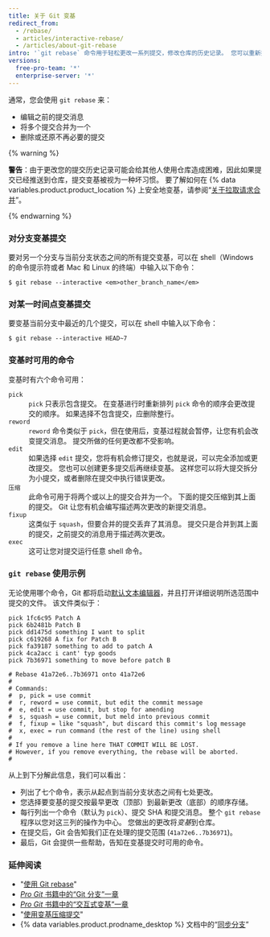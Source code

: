 ```yaml
---
title: 关于 Git 变基
redirect_from:
  - /rebase/
  - articles/interactive-rebase/
  - /articles/about-git-rebase
intro: '`git rebase` 命令用于轻松更改一系列提交，修改仓库的历史记录。 您可以重新排序、编辑提交或将提交压缩到一起。'
versions:
  free-pro-team: '*'
  enterprise-server: '*'
---
```




通常，您会使用 `git rebase` 来：

* 编辑之前的提交消息
* 将多个提交合并为一个
* 删除或还原不再必要的提交

{% warning %}

**警告**：由于更改您的提交历史记录可能会给其他人使用仓库造成困难，因此如果提交已经推送到仓库，提交变基被视为一种坏习惯。 要了解如何在 {% data variables.product.product_location %} 上安全地变基，请参阅“[关于拉取请求合并](/articles/about-pull-request-merges)”。

{% endwarning %}

### 对分支变基提交

要对另一个分支与当前分支状态之间的所有提交变基，可以在 shell（Windows 的命令提示符或者 Mac 和 Linux 的终端）中输入以下命令：

```shell
$ git rebase --interactive <em>other_branch_name</em>
```

### 对某一时间点变基提交

要变基当前分支中最近的几个提交，可以在 shell 中输入以下命令：

```shell
$ git rebase --interactive HEAD~7
```

### 变基时可用的命令

变基时有六个命令可用：

<dl>
<dt><code>pick</code></dt>
<dd><code>pick</code> 只表示包含提交。 在变基进行时重新排列 <code>pick</code> 命令的顺序会更改提交的顺序。 如果选择不包含提交，应删除整行。 </dd>

<dt><code>reword</code></dt>
<dd><code>reword</code> 命令类似于 <code>pick</code>，但在使用后，变基过程就会暂停，让您有机会改变提交消息。 提交所做的任何更改都不受影响。 </dd>

<dt><code>edit</code></dt>
<dd>如果选择 <code>edit</code> 提交，您将有机会修订提交，也就是说，可以完全添加或更改提交。 您也可以创建更多提交后再继续变基。 这样您可以将大提交拆分为小提交，或者删除在提交中执行错误更改。 </dd>

<dt><code>压缩</code></dt>
<dd>此命令可用于将两个或以上的提交合并为一个。 下面的提交压缩到其上面的提交。 Git 让您有机会编写描述两次更改的新提交消息。</dd>

<dt><code>fixup</code></dt>
<dd>这类似于 <code>squash</code>，但要合并的提交丢弃了其消息。 提交只是合并到其上面的提交，之前提交的消息用于描述两次更改。</dd>

<dt><code>exec</code></dt>
<dd>这可让您对提交运行任意 shell 命令。</dd>
</dl>

### `git rebase` 使用示例

无论使用哪个命令，Git 都将启动[默认文本编辑器](/articles/associating-text-editors-with-git)，并且打开详细说明所选范围中提交的文件。 该文件类似于：

```
pick 1fc6c95 Patch A
pick 6b2481b Patch B
pick dd1475d something I want to split
pick c619268 A fix for Patch B
pick fa39187 something to add to patch A
pick 4ca2acc i cant' typ goods
pick 7b36971 something to move before patch B

# Rebase 41a72e6..7b36971 onto 41a72e6
#
# Commands:
#  p, pick = use commit
#  r, reword = use commit, but edit the commit message
#  e, edit = use commit, but stop for amending
#  s, squash = use commit, but meld into previous commit
#  f, fixup = like "squash", but discard this commit's log message
#  x, exec = run command (the rest of the line) using shell
#
# If you remove a line here THAT COMMIT WILL BE LOST.
# However, if you remove everything, the rebase will be aborted.
#
```

从上到下分解此信息，我们可以看出：

- 列出了七个命令，表示从起点到当前分支状态之间有七处更改。
- 您选择要变基的提交按最早更改（顶部）到最新更改（底部）的顺序存储。
- 每行列出一个命令（默认为 `pick`）、提交 SHA 和提交消息。 整个 `git rebase` 程序以您对这三列的操作为中心。 您做出的更改将*变基*到仓库。
- 在提交后，Git 会告知我们正在处理的提交范围 (`41a72e6..7b36971`)。
- 最后，Git 会提供一些帮助，告知在变基提交时可用的命令。

### 延伸阅读

- "[使用 Git rebase](/articles/using-git-rebase)"
- [_Pro Git_ 书籍中的“Git 分支”一章](https://git-scm.com/book/en/Git-Branching-Rebasing)
- [_Pro Git_ 书籍中的“交互式变基”一章](https://git-scm.com/book/en/Git-Tools-Rewriting-History#_changing_multiple)
- "[使用变基压缩提交](http://gitready.com/advanced/2009/02/10/squashing-commits-with-rebase.html)"
- {% data variables.product.prodname_desktop %} 文档中的“[同步分支](/desktop/contributing-to-projects/syncing-your-branch)”
